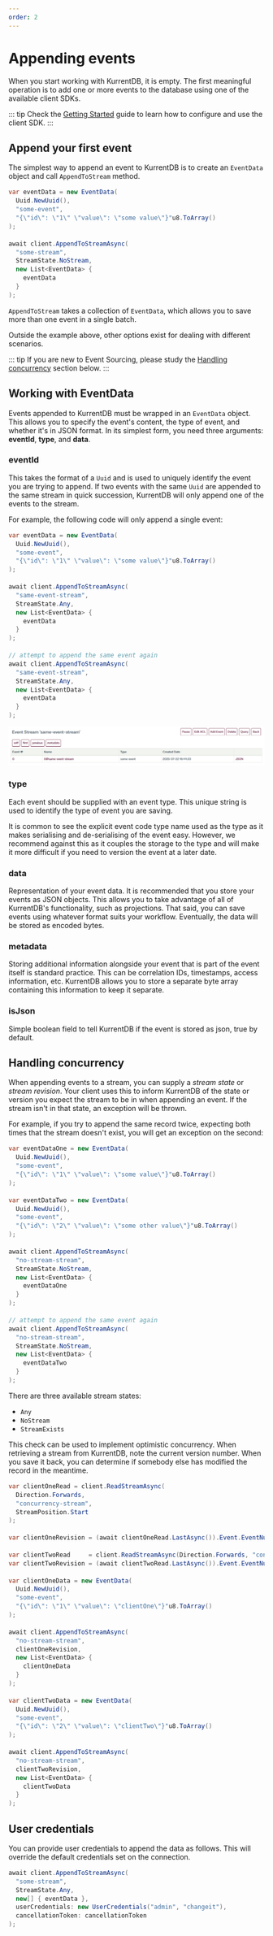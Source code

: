 ```yaml
---
order: 2
---
```


# Appending events

When you start working with KurrentDB, it is empty. The first meaningful operation is to add one or more events to the database using one of the available client SDKs.

::: tip
Check the [Getting Started](getting-started.md) guide to learn how to configure and use the client SDK.
:::

## Append your first event

The simplest way to append an event to KurrentDB is to create an `EventData` object and call `AppendToStream` method.

```cs
var eventData = new EventData(
  Uuid.NewUuid(),
  "some-event",
  "{\"id\": \"1\" \"value\": \"some value\"}"u8.ToArray()
);

await client.AppendToStreamAsync(
  "some-stream",
  StreamState.NoStream,
  new List<EventData> {
    eventData
  }
);
```

`AppendToStream` takes a collection of `EventData`, which allows you to save more than one event in a single batch.
 
Outside the example above, other options exist for dealing with different scenarios. 

::: tip
If you are new to Event Sourcing, please study the [Handling concurrency](#handling-concurrency) section below.
:::

## Working with EventData

Events appended to KurrentDB must be wrapped in an `EventData` object. This allows you to specify the event's content, the type of event, and whether it's in JSON format. In its simplest form, you need three arguments:  **eventId**, **type**, and **data**.

### eventId

This takes the format of a `Uuid` and is used to uniquely identify the event you are trying to append. If two events with the same `Uuid` are appended to the same stream in quick succession, KurrentDB will only append one of the events to the stream. 

For example, the following code will only append a single event:

```cs
var eventData = new EventData(
  Uuid.NewUuid(),
  "some-event",
  "{\"id\": \"1\" \"value\": \"some value\"}"u8.ToArray()
);

await client.AppendToStreamAsync(
  "same-event-stream",
  StreamState.Any,
  new List<EventData> {
    eventData
  }
);

// attempt to append the same event again
await client.AppendToStreamAsync(
  "same-event-stream",
  StreamState.Any,
  new List<EventData> {
    eventData
  }
);
```

![Duplicate Event](./images/duplicate-event.png)

### type

Each event should be supplied with an event type. This unique string is used to identify the type of event you are saving. 

It is common to see the explicit event code type name used as the type as it makes serialising and de-serialising of the event easy. However, we recommend against this as it couples the storage to the type and will make it more difficult if you need to version the event at a later date.

### data

Representation of your event data. It is recommended that you store your events as JSON objects.  This allows you to take advantage of all of KurrentDB's functionality, such as projections. That said, you can save events using whatever format suits your workflow. Eventually, the data will be stored as encoded bytes.

### metadata

Storing additional information alongside your event that is part of the event itself is standard practice. This can be correlation IDs, timestamps, access information, etc. KurrentDB allows you to store a separate byte array containing this information to keep it separate.

### isJson

Simple boolean field to tell KurrentDB if the event is stored as json, true by default.

## Handling concurrency

When appending events to a stream, you can supply a *stream state* or *stream revision*. Your client uses this to inform KurrentDB of the state or version you expect the stream to be in when appending an event. If the stream isn't in that state, an exception will be thrown. 

For example, if you try to append the same record twice, expecting both times that the stream doesn't exist, you will get an exception on the second:

```cs
var eventDataOne = new EventData(
  Uuid.NewUuid(),
  "some-event",
  "{\"id\": \"1\" \"value\": \"some value\"}"u8.ToArray()
);

var eventDataTwo = new EventData(
  Uuid.NewUuid(),
  "some-event",
  "{\"id\": \"2\" \"value\": \"some other value\"}"u8.ToArray()
);

await client.AppendToStreamAsync(
  "no-stream-stream",
  StreamState.NoStream,
  new List<EventData> {
    eventDataOne
  }
);

// attempt to append the same event again
await client.AppendToStreamAsync(
  "no-stream-stream",
  StreamState.NoStream,
  new List<EventData> {
    eventDataTwo
  }
);
```

There are three available stream states: 
- `Any`
- `NoStream`
- `StreamExists`

This check can be used to implement optimistic concurrency. When retrieving a stream from KurrentDB, note the current version number. When you save it back, you can determine if somebody else has modified the record in the meantime.

```cs
var clientOneRead = client.ReadStreamAsync(
  Direction.Forwards,
  "concurrency-stream",
  StreamPosition.Start
);

var clientOneRevision = (await clientOneRead.LastAsync()).Event.EventNumber.ToUInt64();

var clientTwoRead     = client.ReadStreamAsync(Direction.Forwards, "concurrency-stream", StreamPosition.Start);
var clientTwoRevision = (await clientTwoRead.LastAsync()).Event.EventNumber.ToUInt64();

var clientOneData = new EventData(
  Uuid.NewUuid(),
  "some-event",
  "{\"id\": \"1\" \"value\": \"clientOne\"}"u8.ToArray()
);

await client.AppendToStreamAsync(
  "no-stream-stream",
  clientOneRevision,
  new List<EventData> {
    clientOneData
  }
);

var clientTwoData = new EventData(
  Uuid.NewUuid(),
  "some-event",
  "{\"id\": \"2\" \"value\": \"clientTwo\"}"u8.ToArray()
);

await client.AppendToStreamAsync(
  "no-stream-stream",
  clientTwoRevision,
  new List<EventData> {
    clientTwoData
  }
);
```

## User credentials

You can provide user credentials to append the data as follows. This will override the default credentials set on the connection.

```cs
await client.AppendToStreamAsync(
  "some-stream",
  StreamState.Any,
  new[] { eventData },
  userCredentials: new UserCredentials("admin", "changeit"),
  cancellationToken: cancellationToken
);
```